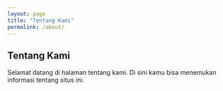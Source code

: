 ```yaml
---
layout: page
title: "Tentang Kami"
permalink: /about/
---
```


## Tentang Kami

Selamat datang di halaman tentang kami. Di sini kamu bisa menemukan informasi tentang situs ini.
